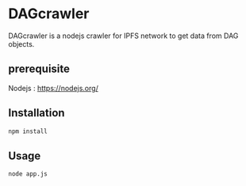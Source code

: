 # DAGcrawler

DAGcrawler is a nodejs crawler for IPFS network to get data from DAG objects.

## prerequisite

Nodejs : https://nodejs.org/

## Installation

```bash
npm install
```

## Usage

``` bash
node app.js
```